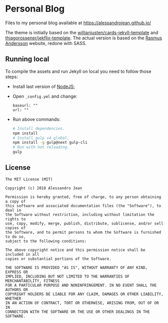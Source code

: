 # Personal Blog

Files to my personal blog available at https://alessandrojean.github.io/

The theme is initially based on the [willianjusten/cards-jekyll-template]
and [thiagorossener/jekflix-template]. The actual version is based
on the [Rasmus Andersson] website, redone with SASS.

[willianjusten/cards-jekyll-template]: https://github.com/willianjusten/cards-jekyll-template
[thiagorossener/jekflix-template]: https://github.com/thiagorossener/jekflix-template
[Rasmus Andersson]: https://rsms.me/

## Running local

To compile the assets and run Jekyll on local you
need to follow those steps:

- Install last version of [NodeJS];
- Open `_config.yml` and change:

  ```
  baseurl: ""
  url: ""
  ```
- Run above commands:

  ```bash
  # Install dependencies.
  npm install
  # Install gulp v4 global.
  npm install -g gulp@next gulp-cli
  # Run with hot reloading.
  gulp
  ```

[NodeJS]: https://nodejs.org/

## License

    The MIT License (MIT)

    Copyright (c) 2018 Alessandro Jean

    Permission is hereby granted, free of charge, to any person obtaining a copy of
    this software and associated documentation files (the "Software"), to deal in
    the Software without restriction, including without limitation the rights to
    use, copy, modify, merge, publish, distribute, sublicense, and/or sell copies of
    the Software, and to permit persons to whom the Software is furnished to do so,
    subject to the following conditions:

    The above copyright notice and this permission notice shall be included in all
    copies or substantial portions of the Software.

    THE SOFTWARE IS PROVIDED "AS IS", WITHOUT WARRANTY OF ANY KIND, EXPRESS OR
    IMPLIED, INCLUDING BUT NOT LIMITED TO THE WARRANTIES OF MERCHANTABILITY, FITNESS
    FOR A PARTICULAR PURPOSE AND NONINFRINGEMENT. IN NO EVENT SHALL THE AUTHORS OR
    COPYRIGHT HOLDERS BE LIABLE FOR ANY CLAIM, DAMAGES OR OTHER LIABILITY, WHETHER
    IN AN ACTION OF CONTRACT, TORT OR OTHERWISE, ARISING FROM, OUT OF OR IN
    CONNECTION WITH THE SOFTWARE OR THE USE OR OTHER DEALINGS IN THE SOFTWARE.